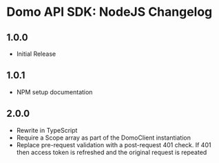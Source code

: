 # Domo API SDK: NodeJS Changelog

## 1.0.0

* Initial Release

## 1.0.1

* NPM setup documentation

## 2.0.0

* Rewrite in TypeScript
* Require a Scope array as part of the DomoClient instantiation
* Replace pre-request validation with a post-request 401 check. If 401 then access token is refreshed and the original request is repeated
